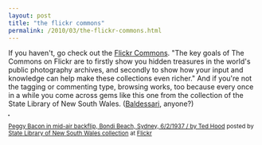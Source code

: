 ```yaml
---
layout: post
title: "the flickr commons"
permalink: /2010/03/the-flickr-commons.html
---
```


<p>If you haven't, go check out the <a href="http://www.flickr.com/commons">Flickr Commons</a>.  "The key goals of The Commons on Flickr are to firstly show you hidden treasures in the world's public photography archives, and secondly to show how your input and knowledge can help make these collections even richer."  And if you're not the tagging or commenting type, browsing works, too because every once in a while you come across gems like this one from the collection of the State Library of New South Wales. (<a href="http://bit.ly/cgBlEe">Baldessari</a>, anyone?)</p><p><a href="http://www.flickr.com/photos/statelibraryofnsw/3073105916/" title="photo sharing"><img src="http://farm4.static.flickr.com/3136/3073105916_1228932657.jpg" style="border: solid 1px #000000;" alt="" /></a></p><p><small><a href="http://www.flickr.com/photos/statelibraryofnsw/3073105916/">Peggy Bacon in mid-air backflip, Bondi Beach, Sydney, 6/2/1937 / by Ted Hood</a> posted by <a href="http://www.flickr.com/people/statelibraryofnsw/">State Library of New South Wales collection</a> at <a href="http://www.flickr.com/">Flickr</a></small></p>


